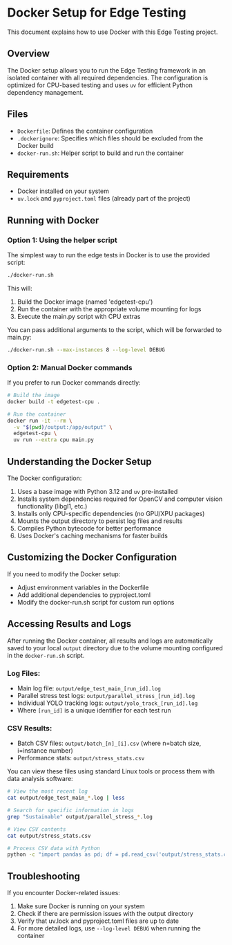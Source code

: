 # Docker Setup for Edge Testing

This document explains how to use Docker with this Edge Testing project.

## Overview

The Docker setup allows you to run the Edge Testing framework in an isolated container with all required dependencies. The configuration is optimized for CPU-based testing and uses `uv` for efficient Python dependency management.

## Files

- `Dockerfile`: Defines the container configuration
- `.dockerignore`: Specifies which files should be excluded from the Docker build
- `docker-run.sh`: Helper script to build and run the container

## Requirements

- Docker installed on your system
- `uv.lock` and `pyproject.toml` files (already part of the project)

## Running with Docker

### Option 1: Using the helper script

The simplest way to run the edge tests in Docker is to use the provided script:

```bash
./docker-run.sh
```

This will:
1. Build the Docker image (named 'edgetest-cpu')
2. Run the container with the appropriate volume mounting for logs
3. Execute the main.py script with CPU extras

You can pass additional arguments to the script, which will be forwarded to main.py:

```bash
./docker-run.sh --max-instances 8 --log-level DEBUG
```

### Option 2: Manual Docker commands

If you prefer to run Docker commands directly:

```bash
# Build the image
docker build -t edgetest-cpu .

# Run the container
docker run -it --rm \
  -v "$(pwd)/output:/app/output" \
  edgetest-cpu \
  uv run --extra cpu main.py
```

## Understanding the Docker Setup

The Docker configuration:

1. Uses a base image with Python 3.12 and `uv` pre-installed
2. Installs system dependencies required for OpenCV and computer vision functionality (libgl1, etc.)
3. Installs only CPU-specific dependencies (no GPU/XPU packages)
4. Mounts the output directory to persist log files and results
5. Compiles Python bytecode for better performance
6. Uses Docker's caching mechanisms for faster builds

## Customizing the Docker Configuration

If you need to modify the Docker setup:

- Adjust environment variables in the Dockerfile
- Add additional dependencies to pyproject.toml
- Modify the docker-run.sh script for custom run options

## Accessing Results and Logs

After running the Docker container, all results and logs are automatically saved to your local `output` directory due to the volume mounting configured in the `docker-run.sh` script.

### Log Files:
- Main log file: `output/edge_test_main_[run_id].log`
- Parallel stress test logs: `output/parallel_stress_[run_id].log`
- Individual YOLO tracking logs: `output/yolo_track_[run_id].log`
- Where `[run_id]` is a unique identifier for each test run

### CSV Results:
- Batch CSV files: `output/batch_[n]_[i].csv` (where n=batch size, i=instance number)
- Performance stats: `output/stress_stats.csv`

You can view these files using standard Linux tools or process them with data analysis software:

```bash
# View the most recent log
cat output/edge_test_main_*.log | less

# Search for specific information in logs
grep "Sustainable" output/parallel_stress_*.log

# View CSV contents
cat output/stress_stats.csv

# Process CSV data with Python
python -c "import pandas as pd; df = pd.read_csv('output/stress_stats.csv'); print(df.head())"
```

## Troubleshooting

If you encounter Docker-related issues:

1. Make sure Docker is running on your system
2. Check if there are permission issues with the output directory
3. Verify that uv.lock and pyproject.toml files are up to date
4. For more detailed logs, use `--log-level DEBUG` when running the container
